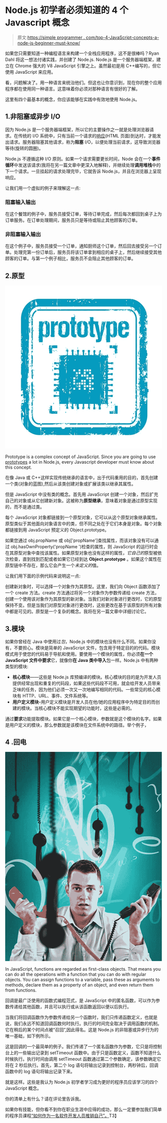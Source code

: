 # Node.js 初学者必须知道的 4 个 Javascript 概念

> 原文:[https://simple programmer . com/top-4-JavaScript-concepts-a-node-js-beginner-must-know/](https://simpleprogrammer.com/top-4-javascript-concepts-a-node-js-beginner-must-know/)

如果您只需要知道一种编程语言来构建一个全栈应用程序，这不是很棒吗？Ryan Dahl 将这一想法付诸实践，并创建了 Node.js. Node.js 是一个服务器端框架，建立在 Chrome 强大的 V8 JavaScript 引擎之上。虽然最初是用 C++编写的，但它使用 JavaScript 来应用。

看，问题解决了。用一种语言来统治他们。但这也让你意识到，现在你的整个应用程序都在使用同一种语言。这意味着你必须对那种语言有很好的了解。

这里有四个最基本的概念，你应该能够在实践中有效地使用 Node.js。

## 1.非阻塞或异步 I/O

因为 Node.js 是一个服务器端框架，所以它的主要操作之一就是处理浏览器请求。在传统的 I/O 系统中，只有当前一个请求的[响应](https://simpleprogrammer.com/2013/12/09/wrong-javascript-responsive-design/)(HTML 页面)到达时，才能发出请求。服务器阻塞其他请求，称为**阻塞** I/O，以便处理当前请求，这导致浏览器等待(旋转的圆圈)。

Node.js 不遵循这种 I/O 原则。如果一个请求需要更长时间，Node 会在一个**事件循环**中发送该请求(我将在另一篇文章中更深入地解释)，并继续处理**调用堆栈**中的下一个请求。一旦挂起的请求处理完毕，它就告诉 Node.js，并且在浏览器上呈现响应。

让我们用一个虚拟的例子来理解这一点:

### 阻塞输入输出

在这个餐馆的例子中，服务员接受订单，等待订单完成，然后每次都回到桌子上为订单服务。在订单处理期间，服务员只是等待或阻止其他顾客的订单。

### 非阻塞输入输出

在这个例子中，服务员接受一个订单，通知厨师这个订单，然后回去接受另一个订单。处理完第一份订单后，服务员将该订单拿到相应的桌子上，然后继续接受其他顾客的订单。与第一个例子相比，服务员不会阻止其他顾客的订单。

## 2.原型

![prototype rubber stamp](img/0a8a031349283870a9d399dbc1109408.png)

Prototype is a complex concept of JavaScript. Since you are going to use [prototypes](http://www.amazon.com/exec/obidos/ASIN/1491904151/makithecompsi-20) a lot in Node.js, every Javascript developer must know about this concept.

在像 Java 或 C++这样实现传统继承的语言中，出于代码重用的目的，首先创建一个类(对象的蓝图),然后从该类创建对象或扩展该类以继承其属性。

但是 JavaScript 中没有类的概念。首先用 JavaScript 创建一个对象，然后扩充自己的对象或从它创建新对象。这被称为**原型继承**，意味着对象是通过原型实现的，而不是通过类。

每个 JavaScript 对象都链接到一个原型对象，它可以从这个原型对象继承属性。原型类似于其他面向对象语言中的类，但不同之处在于它们本身是对象。每个对象都链接到用 JavaScript 预定义的 Object.prototype。

如果您通过 obj.propName 或 obj['propName']查找属性，而该对象没有可以通过 obj.hasOwnProperty('propName ')检查的属性，则 JavaScript 的运行时会在其原型对象中查找该属性。如果原型对象也没有这样的属性，*它自己的*原型被依次检查，直到找到匹配或者如果它已经到达 **Object.prototype** 。如果这个属性在原型链中不存在，那么它会产生一个*未定义的*值。

让我们用下面的示例代码来说明这一点:

创建新对象时，可以选择一个对象作为其原型。这里，我们向 Object 函数添加了一个 create 方法。create 方法通过将另一个对象作为参数传递给 create 方法，创建一个使用该对象作为其原型的新对象。当我们对新对象进行更改时，它的原型保持不变。但是当我们对原型对象进行更改时，这些更改在基于该原型的所有对象中都是可见的。原型是一个复杂的概念。我将在另一篇文章中详细讨论它。

## 3.模块

如果你曾经在 Java 中使用过*包*，Node.js 中的模块也没有什么不同。如果你没有，不要担心。模块是简单的 JavaScript 文件，包含用于特定目的的代码。模块模式用于使您的代码易于导航和使用。要使用一个模块的属性，你必须**在一个 JavaScript 文件中要求**它，就像你**在 Java 类中导入**包一样。Node.js 中有两种类型的模块:

*   **核心模块**——这些是 Node.js 库预编译的模块。核心模块的目的是为开发人员提供经常出现和重复的代码段，如果这些代码段不可用，就会给开发人员带来乏味的任务，因为他们必须一次又一次地编写相同的代码。一些常见的核心模块有 HTTP、URL、事件、文件系统等。
*   **用户定义模块**–用户定义模块是开发人员在他/她的应用程序中为特定目的而创建的模块。当核心模块不能实现期望的功能时，这些是必需的。

通过**要求**功能提取模块。如果它是一个核心模块，参数就是这个模块的名字。如果是用户定义的模块，那么参数就是该模块在文件系统中的路径。举个例子，

## 4 .回电

![phones](img/91efe22630e29f22f416ae219078d06d.png)

In JavaScript, functions are regarded as first-class objects. That means you can do all the operations with a function that you can do with regular objects. You can assign functions to a variable, pass these as arguments to methods, declare them as a property of an object, and even return them from functions.

回调是最广泛使用的函数式编程范式，是 JavaScript 中的匿名函数，可以作为参数传递给其他函数，并且可以执行或从该函数返回以便以后执行。

当我们将回调函数作为参数传递给另一个函数时，我们只传递函数定义，也就是说，我们永远不知道回调函数何时执行。执行的时间完全取决于调用函数的机制。它在稍后的某个时间点被“召回”,因此得名。这是 Node.js 的非阻塞或异步行为的唯一基础，如下例所示。

这是回调的一个最简单的例子。我们传递了一个匿名函数作为参数，它只是将控制台上的一些输出记录到 setTimeout 函数中。由于只是函数定义，函数不知道什么时候执行。执行时间由调用 setTimeout 函数通过第二个参数确定，该参数确定它将在 2 秒后执行。首先，第二个 log 语句将输出记录到控制台，两秒钟后，回调函数中的 log 语句将输出记录下来。

就是这样。这些是我认为 Node.js 初学者学习成为更好的程序员应该学习的四个 JavaScript 概念。

你的清单上有什么？请在评论里告诉我。

如果你有技能，但你看不到你在职业生涯中应得的成功，那么一定要参加我们简单的程序员课程[“如何作为一名软件开发人员推销自己”。](https://simpleprogrammer.com/store/products/how-to-market-yourself/)T3】
